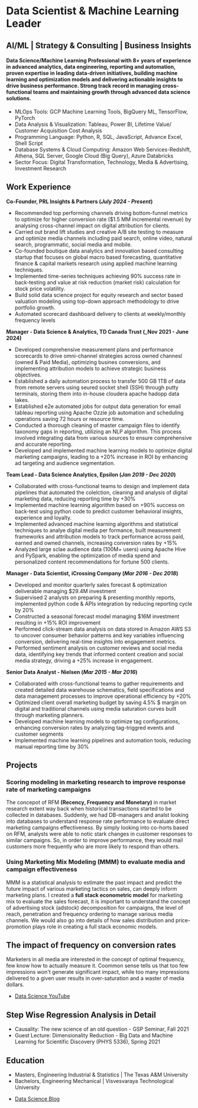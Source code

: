 # Data Scientist & Machine Learning Leader
## AI/ML | Strategy & Consulting | Business Insights

#### Data Science/Machine Learning Professional with 8+ years of experience in advanced analytics, data engineering, reporting and automation, proven expertise in leading data-driven initiatives, building machine learning and optimization models and delivering actionable insights to drive business performance. Strong track record in managing cross-functional teams and maintaining growth through advanced data science solutions.

- MLOps Tools: GCP Machine Learning Tools, BigQuery ML, TensorFlow, PyTorch
- Data Analysis & Visualization: Tableau, Power BI, Lifetime Value/ Customer Acquisition Cost Analysis
- Programming Language: Python, R, SQL, JavaScript, Advance Excel, Shell Script
- Database Systems & Cloud Computing: Amazon Web Services-Redshift, Athena, SQL Server, Google Cloud (Big Query), Azure Databricks
- Sector Focus: Digital Transformation, Technology, Media & Advertising, Investment Research

## Work Experience
**Co-Founder, PRL Insights & Partners (_July 2024 - Present_)**
- Recommended top performing channels driving bottom-funnel metrics to optimize for higher conversion rate ($1.5 MM incremental revenue) by analysing cross-channel impact on digital attribution for clients.
- Carried out brand lift studies and creative A/B site testing to measure and optimize media channels including paid search, online video, natural search, programmatic, social media and mobile.
- Co-founded boutique data analytics and innovation based consulting startup that focuses on global macro based forecasting, quantitative finance & capital markets research using applied machine learning techniques.
- Implemented time-series techniques achieving 90% success rate in back-testing and value at risk reduction (market risk) calculation for stock price volatility.
- Build solid data science project for equity research and sector based valuation modeling using top-down approach methodology to drive portfolio growth.
- Automated scorecard dashboard delivery to clients at weekly/monthly frequency levels

**Manager - Data Science & Analytics, TD Canada Trust (_Nov 2021 - June 2024)**
- Developed comprehensive measurement plans and performance scorecards to drive omni-channel strategies across owned channesl (owned & Paid Media), optimizing busines conversions, and implementing attribution models to achieve strategic business objectives.
- Established a daily automation process to transfer 500 GB 1TB of data from remote servers using seured socket shell (SSH) through putty terminals, storing them into in-house cloudera apache hadopp data lakes.
- Established e2e automated jobs for output data generation for email tableau reporting using Apache Ozzie job automation and scheduling operations saving 72 hours or resource time.
- Conducted a thorough cleaning of master campaign files to identify taxonomy gaps in reporting, utilizing an NLP algorithm. This process involved integrating data from various sources to ensure comprehensive and accurate reporting.
- Developed and implemented machine learning models to optimize digital marketing campaigns, leading to a +20% increase in ROI by enhancing ad targeting and audience segmentation.

**Team Lead - Data Science Analytics, Epsilon (_Jan 2019 - Dec 2020_)**
- Collaborated with cross-functional teams to design and implement data pipelines that automated the colelction, cleaning and analysis of digital marketing data, reducing reporting time by +30%
- Implemented machine learning algorithm based on +90% success on back-test using python code to predict customer behavioral insights, experience and loyalty.
- Implemented advanced machine learning algorithms and statistical techniques to analye digital media per formance, built measurement frameworks and attribution models to track performance across paid, earned and owned channels, increasing conversion rates by +15%
- Analyzed large sclae audience data (100M+ users) using Apache Hive and PySpark, enabling the optimization of media spend and personalized content recommendations for fortune 500 clients.

**Manager - Data Scientist, iCrossing Company (_Mar 2016 - Dec 2018_)**
- Developed and monitor quarterly sales forecast & optimization deliverable managing $29.4M investment
- Supervised 2 analysts on preparing & presenting monthly reports, implemented python code & APIs integration by reducing reporting cycle by 20%
- Constructed a seasonal forecast model managing $16M investment resulting in +15% ROI improvement
- Performed click-stream data analysis on data stored in Amazon AWS S3 to uncover consumer behavior patterns and key variables influencing conversion, delivering real-time insights into engagement metrics.
- Performed sentiment analysis on customer reviews and social media data, identifying key trends that informed content creation and social media strategy, driving a +25% increase in engagement.

**Senior Data Analyst - Nielsen (_Mar 2015 - Mar 2016_)**
- Collaborated with cross-functional teams to gather requirements and created detailed data warehouse schematics, field specifications and data management processes to improve operational efficiency by +20%
- Optimized client overall marketing budget by saving 4.5% $ margin on digital and traditional channels using media saturation curves built through marketing planners.
- Developed machine learning models to optimize tag configurations, enhancing conversion rates by analyzing tag-triggred events and customer segments
- Implemented machine learning pipelines and automation tools, reducing manual reporting time by 30%

## Projects
### Scoring modeling in marketing research to improve response rate of marketing campaigns
<!-- [Publication](https://www.mdpi.com/1424-8220/22/8/3048) -->

The concepot of RFM **(Recency, Frequency and Monetary)** in market research extent way back when historical transactions started to be collected in databases. Suddenly, we had DB-managers and analst looking into databases to understand response rate performance to evaluate direct marketing campaigns effectiveness. By simply looking into co-horts based on RFM, analysts were able to notic stark changes in customer responses to similar campaigns. So, in order to improve performance, they would mail customers more frequently who are more likely to respond than others.

### Using Marketing Mix Modeling (MMM) to evaluate media and campaign effectiveness
<!-- [Publication](https://www.mdpi.com/1424-8220/22/11/4240) -->

MMM is a statistical analysis to estimate the past impact and predict the future impact of various marketing tactics on sales, can deeply inform marketing plans.
I created a **full stack econometric model** for marketing mix to evaluate the sales forecast, it is important to understand the concept of advertising stock (adstock) decomposition for campaigns, the level of reach, penetration and frequency ordering to manage various media channels. We would also go into details of how sales distribution and price-promotion plays role in creating a full stack economic models.

<!-- ![Bike Study](/assets/img/bike_study.jpeg) -->

## The impact of frequency on conversion rates
Marketers in all media are interested in the concept of optimal frequency, few know how to actually measure it. Coommon sense tells us that too few impressions won't generate significant impact, while too many impressions delivered to a given user results in over-saturation and a waster of media dollars.

- [Data Science YouTube](https://www.youtube.com/@HeathThapa)

## Step Wise Regression Analysis in Detail
- Causality: The new science of an old question - GSP Seminar, Fall 2021
- Guest Lecture: Dimensionality Reduction - Big Data and Machine Learning for Scientific Discovery (PHYS 5336), Spring 2021

## Education
- Masters, Engineering Industrial & Statistics | The Texas A&M University
- Bachelors, Engineering Mechanical | Visvesvaraya Technological University

<!--
## Publications
1. Talebi S., Lary D.J., Wijeratne L. OH., and Lary, T. Modeling Autonomic Pupillary Responses from External Stimuli Using Machine Learning (2019). DOI: 10.26717/BJSTR.2019.20.003446
2. Wijeratne, L.O.; Kiv, D.R.; Aker, A.R.; Talebi, S.; Lary, D.J. Using Machine Learning for the Calibration of Airborne Particulate Sensors. Sensors 2020, 20, 99.
3. Lary, D.J.; Schaefer, D.; Waczak, J.; Aker, A.; Barbosa, A.; Wijeratne, L.O.H.; Talebi, S.; Fernando, B.; Sadler, J.; Lary, T.; Lary, M.D. Autonomous Learning of New Environments with a Robotic Team Employing Hyper-Spectral Remote Sensing, Comprehensive In-Situ Sensing and Machine Learning. Sensors 2021, 21, 2240. https://doi.org/10.3390/s21062240
4. Zhang, Y.; Wijeratne, L.O.H.; Talebi, S.; Lary, D.J. Machine Learning for Light Sensor Calibration. Sensors 2021, 21, 6259. https://doi.org/10.3390/s21186259
5. Talebi, S.; Waczak, J.; Fernando, B.; Sridhar, A.; Lary, D.J. Data-Driven EEG Band Discovery with Decision Trees. Preprints 2022, 2022030145 (doi: 10.20944/preprints202203.0145.v1).
6. Fernando, B.A.; Sridhar, A.; Talebi, S.; Waczak, J.; Lary, D.J. Unsupervised Blink Detection Using Eye Aspect Ratio Values. Preprints 2022, 2022030200 (doi: 10.20944/preprints202203.0200.v1).
7. Talebi, S. et al. Decoding Physical and Cognitive Impacts of PM Concentrations at Ultra-fine Scales, 29 March 2022, PREPRINT (Version 1) available at Research Square [https://doi.org/10.21203/rs.3.rs-1499191/v1]
8. Lary, D.J. et al. (2022). Machine Learning, Big Data, and Spatial Tools: A Combination to Reveal Complex Facts That Impact Environmental Health. In: Faruque, F.S. (eds) Geospatial Technology for Human Well-Being and Health. Springer, Cham. https://doi.org/10.1007/978-3-030-71377-5_12
9. Wijerante, L.O.H. et al. (2022). Advancement in Airborne Particulate Estimation Using Machine Learning. In: Faruque, F.S. (eds) Geospatial Technology for Human Well-Being and Health. Springer, Cham. https://doi.org/10.1007/978-3-030-71377-5_13
-->
- [Data Science Blog](https://h-t-magarh.medium.com/)


